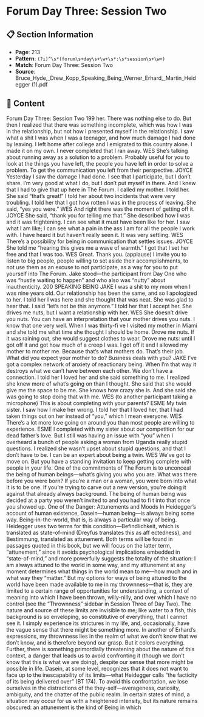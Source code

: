 # Forum Day Three: Session Two

## 📋 Section Information

- **Page**: 213
- **Pattern**: `(?i)^\s*(forum\s+day\s+\w+\s*:\s*session\s+\w+)`
- **Match**: Forum Day Three: Session Two
- **Source**: Bruce_Hyde,_Drew_Kopp_Speaking_Being_Werner_Erhard,_Martin_Heidegger (1).pdf

## 📄 Content

Forum Day Three: Session Two
199
her. There was nothing else to do. But then I realized that there was something incomplete,
which was how I was in the relationship, but not how I presented myself in the relationship.
I saw what a shit I was when I was a teenager, and how much damage I had done by leaving.
I left home after college and I emigrated to this country alone. I made it on my own. I never
completed that I ran away.
WES
She’s talking about running away as a solution to a problem. Probably useful for you to look
at the things you have left, the people you have left in order to solve a problem. To get the
communication you left from their perspective.
JOYCE
Yesterday I saw the damage I had done. I see that I participate, but I don’t share. I’m very good
at what I do, but I don’t put myself in there. And I knew that I had to give that up here in The
Forum. I called my mother. I told her. She said “that’s great!” I told her about two incidents that
were very troubling. I told her that I got how rotten I was in the process of leaving. She said,
“yes you were.”
WES
And right there was the moment of getting off  it.
JOYCE
She said, “thank you for telling me that.” She described how I was and it was frightening. I can
see what it must have been like for her. I saw what I am like; I can see what a pain in the ass I
am for all the people I work with. I have heard it but haven’t really seen it. It was very settling.
WES
There’s a possibility for being in communication that settles issues.
JOYCE
She told me “hearing this gives me a wave of warmth.” I got that I set her free and that I was
too.
WES
Great. Thank you.
(applause)
I invite you to listen to big people, people willing to set aside their accomplishments, to not use
them as an excuse to not participate, as a way for you to put yourself into The Forum.
Jake stood—the participant from Day One who was “hustle waiting to happen” and who also was
“nutty” about inauthenticity.
200
SPEAKING BEING
JAKE
I was a shit to my mom when I was nine years old. Our relationship has been the same, and so I
apologized to her. I told her I was here and she thought that was neat. She was glad to hear that.
I said “let’s not be this anymore.” I told her that I accept her. She drives me nuts, but I want a
relationship with her.
WES
She doesn’t drive you nuts. You can have an interpretation that your mother drives you nuts.
I know that one very well. When I was thirty-fi ve I visited my mother in Miami and she told
me what time she thought I should be home. Drove me nuts. If it was raining out, she would
suggest clothes to wear. Drove me nuts: until I got off  it and got how much of a creep I was. I
got off  it and I allowed my mother to mother me. Because that’s what mothers do. That’s their
job. What did you expect your mother to do? Business deals with you?
JAKE
I’ve got a complex network of anxiety of reactionary being. When I’m that way it destroys what
we can’t have between each other. We don’t have a connection. I told her I loved her and she
said something to me. I realized she knew more of what’s going on than I thought. She said that
she would give me the space to be me. She knows how crazy she is. And she said she was going
to stop doing that with me.
WES (to another participant taking a microphone)
This is about completing with your parents?
ESME
My twin sister. I saw how I make her wrong. I told her that I loved her, that I had taken things
out on her instead of “you,” which I mean everyone.
WES
There’s a lot more love going on around you than most people are willing to experience.
ESME
I completed with my sister about our competition for our dead father’s love. But I still was
having an issue with “you” when I overheard a bunch of people asking a woman from Uganda
really stupid questions. I realized she wasn’t upset about stupid questions, and that I don’t have
to be. I can be an expert about being a twin.
WES
We’ve got to move on. But you have a standing invitation to keep getting complete with people
in your life. One of the commitments of The Forum is to unconceal the being of human
beings—what’s giving you who you are. What was there before you were born? If you’re a man
or a woman, you were born into what it is to be one. If you’re trying to carve out a new version,
you’re doing it against that already always background. The being of human being was decided
at a party you weren’t invited to and you had to fi t into that once you showed up. One of the
Danger: Attunements and Moods
In Heidegger’s account of human existence, Dasein—human
being—is always being some way. Being-in-the-world, that is, is
always a particular way of being. Heidegger uses two terms for
this condition—Befindlichkeit, which is translated as state-of-mind
(Dreyfus translates this as aff ectedness), and Bestimmung, translated
as attunement. Both terms will be found in passages quoted in this
book, but we will focus on the latter term, “attunement,” since it
avoids psychological implications embedded in “state-of-mind,”
and more powerfully suggests the totality of the situation: I am
always attuned to the world in some way, and my attunement at
any moment determines what things in the world mean to me—how
much and in what way they “matter.”
But my options for ways of being attuned to the world have
been made available to me in my thrownness—that is, they are
limited to a certain range of opportunities for understanding, a
context of meaning into which I have been thrown, willy-nilly,
and over which I have no control (see the “Thrownness” sidebar
in Session Three of Day Two). The nature and source of these
limits are invisible to me; like water to a fish, this background is
so enveloping, so constitutive of everything, that I cannot see it. I
simply experience its strictures in my life, and, occasionally, have
the vague sense that there might be something more. In another of
Erhard’s expressions, my thrownness lies in the realm of what we
don’t know that we don’t know, and is therefore beyond our grasp.
But it colors everything.
Further, there is something primordially threatening about the
nature of this context, a danger that leads us to avoid confronting
it (though we don’t know that this is what we are doing),
despite our sense that more might be possible in life. Dasein,
at some level, recognizes that it does not want to face up to the
inescapability of its limits—what Heidegger calls “the facticity of
its being delivered over” (BT 174). To avoid this confrontation, we
lose ourselves in the distractions of the they-self—averageness,
curiosity, ambiguity, and the chatter of the public realm. In certain
states of mind, a situation may occur for us with a heightened
intensity, but its nature remains obscured: an attunement is the
kind of Being in which